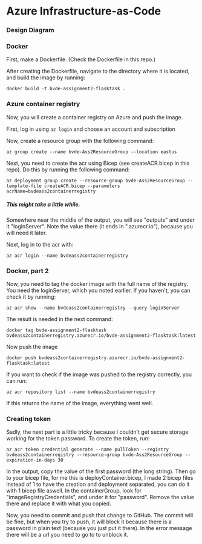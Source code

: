 # Azure Infrastructure-as-Code

### Design Diagram
<!--insert image here-->

### Docker
First, make a Dockerfile.
(Check the Dockerfile in this repo.)

After creating the Dockerfile, navigate to the directory where it is located, and build the image by running:
```
docker build -t bvde-assignment2-flasktask .
```
<!--insert image here-->


### Azure container registry
Now, you will create a container registry on Azure and push the image.

First, log in using
``` az login ```
and choose an account and subscription

Now, create a resource group with the following command:
```
az group create --name bvde-Ass2ResourceGroup --location eastus
```
<!--insert image here-->

Next, you need to create the acr using Bicep (see createACR.bicep in this repo). Do this by running the following command:
```
az deployment group create --resource-group bvde-Ass2ResourceGroup --template-file createACR.bicep --parameters acrName=bvdeass2containerregistry
```
##### This might take a little while.

Somewhere near the middle of the output, you will see "outputs" and under it "loginServer". Note the value there (it ends in ".azurecr.io"), because you will need it later.

<!--insert image here-->

Next, log in to the acr with:
```
az acr login --name bvdeass2containerregistry
```
<!--insert image here-->

### Docker, part 2
Now, you need to tag the docker image with the full name of the registry.
You need the loginServer, which you noted earlier. If you haven't, you can check it by running:
```
az acr show --name bvdeass2containerregistry --query loginServer
```
<!--insert image here-->

The result is needed in the next command:
```
docker tag bvde-assignment2-flasktask bvdeass2containerregistry.azurecr.io/bvde-assignment2-flasktask:latest
```

Now push the image
```
docker push bvdeass2containerregistry.azurecr.io/bvde-assignment2-flasktask:latest
```
<!--insert image here-->
If you want to check if the image was pushed to the registry correctly, you can run:
```
az acr repository list --name bvdeass2containerregistry
```
<!--insert image here-->
If this returns the name of the image, everything went well.

### Creating token
Sadly, the next part is a little tricky because I couldn't get secure storage working for the token password.
To create the token, run:
```
az acr token credential generate --name pullToken --registry bvdeass2containerregistry --resource-group bvde-Ass2ResourceGroup --expiration-in-days 30
````
In the output, copy the value of the first password (the long string).
Then go to your bicep file, for me this is deployContainer.bicep, I made 2 bicep files instead of 1 to have the creation and deployment separated, you can do it with 1 bicep file aswell.
In the containerGroup, look for "imageRegistryCredentials", and under it for "password".
Remove the value there and replace it with what you copied.
<!--insert image here-->

Now, you need to commit and push that change to GitHub.
The commit will be fine, but when you try to push, it will block it because there is a password in plain text (because you just put it there).
In the error message there will be a url you need to go to to unblock it.

